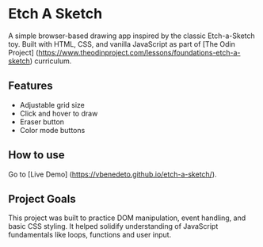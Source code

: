 # Etch A Sketch

A simple browser-based drawing app inspired by the classic Etch-a-Sketch toy. Built with HTML, CSS, and vanilla JavaScript as part of [The Odin Project] (https://www.theodinproject.com/lessons/foundations-etch-a-sketch) curriculum.

## Features 

- Adjustable grid size
- Click and hover to draw
- Eraser button
- Color mode buttons

## How to use

Go to [Live Demo] (https://vbenedeto.github.io/etch-a-sketch/).

## Project Goals

This project was built to practice DOM manipulation, event handling, and basic CSS styling. It helped solidify understanding of JavaScript fundamentals like loops, functions and user input.